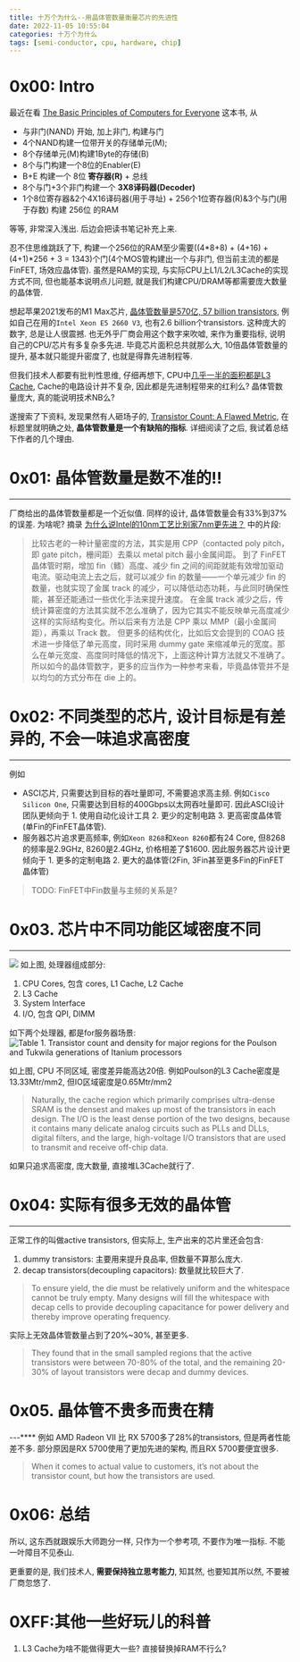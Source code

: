 ```yaml
---
title: 十万个为什么--用晶体管数量衡量芯片的先进性
date: 2022-11-05 10:55:04
categories: 十万个为什么
tags: [semi-conductor, cpu, hardware, chip]
---
```


# 0x00: Intro
最近在看 [The Basic Principles of Computers for Everyone](https://zhuanlan.zhihu.com/p/479978458) 这本书, 从 
- 与非门(NAND) 开始, 加上非门, 构建与门
- 4个NAND构建一位带开关的存储单元(M); 
- 8个存储单元(M)构建1Byte的存储(B)
- 8个与门构建一个8位的Enabler(E)
- B+E 构建一个 8位 **寄存器(R)** + 总线
- 8个与门+3个非门构建一个 **3X8译码器(Decoder)**
- 1个8位寄存器&2个4X16译码器(用于寻址) + 256个1位寄存器(R)&3个与门(用于存数) 构建 256位 的RAM 

等等, 非常深入浅出. 后边会把读书笔记补充上来. 

忍不住思维跳跃了下, 构建一个256位的RAM至少需要((4*8+8) + (4+16) + (4+1)*256 + 3 = 1343)个门(4个MOS管构建出一个与非门, 但当前主流的都是FinFET, 场效应晶体管). 虽然是RAM的实现, 与实际CPU上L1/L2/L3Cache的实现方式不同, 但也能基本说明点儿问题, 就是我们构建CPU/DRAM等都需要庞大数量的晶体管.

想起苹果2021发布的M1 Max芯片, [晶体管数量是570亿, 57 billion transistors](https://www.apple.com/hk/en/newsroom/2021/10/introducing-m1-pro-and-m1-max-the-most-powerful-chips-apple-has-ever-built/), 例如自己在用的`Intel Xeon E5 2660 V3`, 也有2.6 billion个transistors. 这种庞大的数字, 总是让人很震撼. 也无外乎厂商会用这个数字来吹嘘, 来作为重要指标, 说明自己的CPU/芯片有多复杂多先进. 毕竟芯片面积总共就那么大, 10倍晶体管数量的提升, 基本就只能提升密度了, 也就是得靠先进制程等. 

但我们技术人都要有批判性思维, 仔细再想下, CPU中[几乎一半的面积都是L3 Cache](https://zhuanlan.zhihu.com/p/31422201), Cache的电路设计并不复杂, 因此都是先进制程带来的红利么? 晶体管数量庞大, 真的能说明技术NB么?

遂搜索了下资料, 发现果然有人砸场子的, [Transistor Count: A Flawed Metric](https://www.realworldtech.com/transistor-count-flawed-metric/), 在标题里就明确之处, **晶体管数量是一个有缺陷的指标**. 详细阅读了之后, 我试着总结下作者的几个理由.

# 0x01: 晶体管数量是数不准的!!
---
厂商给出的晶体管数量都是一个近似值. 同样的设计, 晶体管数量会有33%到37%的误差. 为啥呢? 摘录 [为什么说Intel的10nm工艺比别家7nm更先进？](https://www.eet-china.com/news/202009071737.html) 中的片段:

> 比较古老的一种计量密度的方法，其实是用 CPP（contacted poly pitch，即 gate pitch，栅间距）去乘以 metal pitch 最小金属间距。
> 到了 FinFET 晶体管时期，增加 fin（鳍）高度、减少 fin 之间的间距就能有效增加驱动电流。驱动电流上去之后，就可以减少 fin 的数量——一个单元减少 fin 的数量，也就实现了金属 track 的减少，可以降低动态功耗，与此同时确保性能，甚至还能通过一些优化手法来提升速度。 
> 在金属 track 减少之后，传统计算密度的方法其实就不怎么准确了，因为它其实不能反映单元高度减少这样的实际结构变化。所以后来有方法是 CPP 乘以 MMP（最小金属间距），再乘以 Track 数。
> 但更多的结构优化，比如后文会提到的 COAG 技术进一步降低了单元高度，同时采用 dummy gate 来缩减单元的宽度。那么在单元宽度、高度同时降低的情况下，上面这种计算方法就又不准确了。
> 所以如今的晶体管数字，更多的应当作为一种参考来看，毕竟晶体管并不是以均匀的方式分布在 die 上的。

# 0x02: 不同类型的芯片, 设计目标是有差异的, 不会一味追求高密度
---
例如
- ASCI芯片, 只需要达到目标的吞吐量即可, 不需要追求高主频. 例如`Cisco Silicon One`, 只需要达到目标的400Gbps以太网吞吐量即可. 因此ASCI设计团队更倾向于 1. 使用自动化设计工具 2. 更少的定制电路 3. 更高密度晶体管(单Fin的FinFET晶体管). 
- 服务器芯片追求更高频率, 例如`Xeon 8268`和`Xeon 8260`都有24 Core, 但8268的频率是2.9GHz, 8260是2.4GHz, 价格相差了$1600. 因此服务器芯片设计更倾向于 1. 更多的定制电路 2. 更大的晶体管(2Fin, 3Fin甚至更多Fin的FinFET晶体管)
> TODO: FinFET中Fin数量与主频的关系是? 

# 0x03. 芯片中不同功能区域密度不同
---
![](https://plantegg.github.io/images/951413iMgBlog/4Z1nU.png)
如上图, 处理器组成部分:
1. CPU Cores, 包含 cores, L1 Cache, L2 Cache
2. L3 Cache
3. System Interface
4. I/O, 包含 QPI, DIMM

如下两个处理器, 都是for服务器场景:
![Table 1. Transistor count and density for major regions for the Poulson and Tukwila generations of Itanium processors](https://www.realworldtech.com/wp-content/uploads/2020/05/Table1.png?x97168)

如上图, CPU 不同区域, 密度差异能高达20倍. 例如Poulson的L3 Cache密度是13.33Mtr/mm2, 但IO区域密度是0.65Mtr/mm2
> Naturally, the cache region which primarily comprises ultra-dense SRAM is the densest and makes up most of the transistors in each design.
> The I/O is the least dense portion of the two designs, because it contains many delicate analog circuits such as PLLs and DLLs, digital filters, and the large, high-voltage I/O transistors that are used to transmit and receive off-chip data.

如果只追求高密度, 庞大数量, 直接堆L3Cache就行了.

# 0x04: 实际有很多无效的晶体管
---
正常工作的叫做active transistors, 但实际上, 生产出来的芯片里还会包含: 
1. dummy transistors: 主要用来提升良品率, 但数量不算那么庞大.
2. decap transistors(decoupling capacitors): 数量就比较巨大了.

> To ensure yield, the die must be relatively uniform and the whitespace cannot be truly empty. Many designs will fill the whitespace with decap cells to provide decoupling capacitance for power delivery and thereby improve operating frequency.

实际上无效晶体管数量占到了20%~30%, 甚至更多.

> They found that in the small sampled regions that the active transistors were between 70-80% of the total, and the remaining 20-30% of layout transistors were decap and dummy devices.

# 0x05. 晶体管不贵多而贵在精
---****
例如 AMD Radeon VII 比 RX 5700多了28%的transistors, 但是两者性能差不多. 部分原因是RX 5700使用了更加先进的架构, 而且RX 5700要便宜很多.

> When it comes to actual value to customers, it’s not about the transistor count, but how the transistors are used.

# 0x06: 总结

所以, 这东西就跟娱乐大师跑分一样, 只作为一个参考项, 不要作为唯一指标. 不能一叶障目不见泰山.

更重要的是, 我们技术人, **需要保持独立思考能力**, 知其然, 也要知其所以然, 不要被厂商忽悠了. 

# 0XFF:其他一些好玩儿的科普
1. L3 Cache为啥不能做得更大一些? 直接替换掉RAM不行么?
